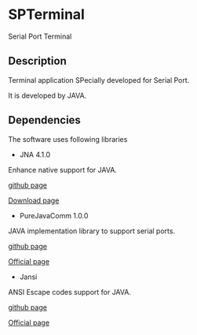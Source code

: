 # SPTerminal
Serial Port Terminal

## Description
Terminal application SPecially developed for Serial Port. 

It is developed by JAVA.

## Dependencies
The software uses following libraries
 - JNA 4.1.0
 
 Enhance native support for JAVA.
 
 [github page](https://github.com/java-native-access/jna)
 
 [Download page](https://mvnrepository.com/artifact/net.java.dev.jna/jna/4.1.0)
 - PureJavaComm 1.0.0
 
 JAVA implementation library to support serial ports.
 
 [github page](https://github.com/nyholku/purejavacomm)
 
 [Official page](http://www.sparetimelabs.com/purejavacomm/purejavacomm.php)
 - Jansi
 
 ANSI Escape codes support for JAVA.
 
 [github page](https://github.com/fusesource/jansi)
 
 [Official page](http://fusesource.github.io/jansi/)
 

 